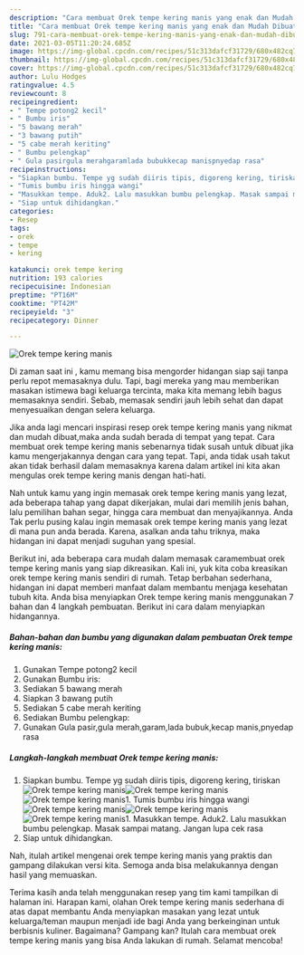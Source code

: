 ```yaml
---
description: "Cara membuat Orek tempe kering manis yang enak dan Mudah Dibuat"
title: "Cara membuat Orek tempe kering manis yang enak dan Mudah Dibuat"
slug: 791-cara-membuat-orek-tempe-kering-manis-yang-enak-dan-mudah-dibuat
date: 2021-03-05T11:20:24.685Z
image: https://img-global.cpcdn.com/recipes/51c313dafcf31729/680x482cq70/orek-tempe-kering-manis-foto-resep-utama.jpg
thumbnail: https://img-global.cpcdn.com/recipes/51c313dafcf31729/680x482cq70/orek-tempe-kering-manis-foto-resep-utama.jpg
cover: https://img-global.cpcdn.com/recipes/51c313dafcf31729/680x482cq70/orek-tempe-kering-manis-foto-resep-utama.jpg
author: Lulu Hodges
ratingvalue: 4.5
reviewcount: 8
recipeingredient:
- " Tempe potong2 kecil"
- " Bumbu iris"
- "5 bawang merah"
- "3 bawang putih"
- "5 cabe merah keriting"
- " Bumbu pelengkap"
- " Gula pasirgula merahgaramlada bubukkecap manispnyedap rasa"
recipeinstructions:
- "Siapkan bumbu. Tempe yg sudah diiris tipis, digoreng kering, tiriskan"
- "Tumis bumbu iris hingga wangi"
- "Masukkan tempe. Aduk2. Lalu masukkan bumbu pelengkap. Masak sampai matang. Jangan lupa cek rasa"
- "Siap untuk dihidangkan."
categories:
- Resep
tags:
- orek
- tempe
- kering

katakunci: orek tempe kering 
nutrition: 193 calories
recipecuisine: Indonesian
preptime: "PT16M"
cooktime: "PT42M"
recipeyield: "3"
recipecategory: Dinner

---
```



![Orek tempe kering manis](https://img-global.cpcdn.com/recipes/51c313dafcf31729/680x482cq70/orek-tempe-kering-manis-foto-resep-utama.jpg)

Di zaman  saat ini , kamu memang bisa mengorder hidangan siap saji tanpa perlu repot memasaknya dulu. Tapi, bagi mereka yang mau memberikan masakan istimewa bagi keluarga tercinta, maka kita memang lebih bagus memasaknya sendiri. Sebab, memasak sendiri jauh lebih sehat dan dapat menyesuaikan dengan selera keluarga.

Jika anda lagi mencari inspirasi resep orek tempe kering manis yang nikmat dan mudah dibuat,maka anda sudah berada di tempat yang tepat. Cara membuat orek tempe kering manis  sebenarnya tidak susah untuk dibuat jika kamu mengerjakannya dengan cara yang tepat. Tapi, anda tidak usah takut akan tidak berhasil dalam memasaknya 
karena dalam artikel ini kita akan mengulas orek tempe kering manis dengan hati-hati.  



Nah untuk kamu yang ingin memasak orek tempe kering manis yang lezat, ada beberapa tahap yang dapat dikerjakan, mulai dari memilih jenis bahan, lalu pemilihan bahan segar, hingga cara membuat dan menyajikannya. Anda Tak perlu pusing kalau ingin memasak orek tempe kering manis yang lezat di mana pun anda berada. Karena, asalkan anda  tahu triknya, maka hidangan ini dapat menjadi suguhan yang spesial.

Berikut ini, ada beberapa cara mudah dalam memasak caramembuat orek tempe kering manis yang siap dikreasikan. Kali ini, yuk kita coba kreasikan orek tempe kering manis sendiri di rumah. Tetap berbahan sederhana, hidangan ini dapat memberi manfaat dalam membantu menjaga kesehatan tubuh kita. Anda bisa menyiapkan Orek tempe kering manis menggunakan 7 bahan dan 4 langkah pembuatan. Berikut ini cara dalam menyiapkan hidangannya.

<!--inarticleads1-->

##### Bahan-bahan dan bumbu yang digunakan dalam pembuatan Orek tempe kering manis:

1. Gunakan  Tempe potong2 kecil
1. Gunakan  Bumbu iris:
1. Sediakan 5 bawang merah
1. Siapkan 3 bawang putih
1. Sediakan 5 cabe merah keriting
1. Sediakan  Bumbu pelengkap:
1. Gunakan  Gula pasir,gula merah,garam,lada bubuk,kecap manis,pnyedap rasa




<!--inarticleads2-->

##### Langkah-langkah membuat Orek tempe kering manis:

1. Siapkan bumbu. Tempe yg sudah diiris tipis, digoreng kering, tiriskan
<img src="https://img-global.cpcdn.com/steps/cbeab3be24d75f9e/160x128cq70/orek-tempe-kering-manis-langkah-memasak-1-foto.jpg" alt="Orek tempe kering manis"><img src="https://img-global.cpcdn.com/steps/86e1ae7828243dc4/160x128cq70/orek-tempe-kering-manis-langkah-memasak-1-foto.jpg" alt="Orek tempe kering manis"><img src="https://img-global.cpcdn.com/steps/855eeddb878b0996/160x128cq70/orek-tempe-kering-manis-langkah-memasak-1-foto.jpg" alt="Orek tempe kering manis">1. Tumis bumbu iris hingga wangi
<img src="https://img-global.cpcdn.com/steps/24bfe84a29a2c24e/160x128cq70/orek-tempe-kering-manis-langkah-memasak-2-foto.jpg" alt="Orek tempe kering manis"><img src="https://img-global.cpcdn.com/steps/0450d2ae79ec2b01/160x128cq70/orek-tempe-kering-manis-langkah-memasak-2-foto.jpg" alt="Orek tempe kering manis"><img src="https://img-global.cpcdn.com/steps/9d35269ddaef72c1/160x128cq70/orek-tempe-kering-manis-langkah-memasak-2-foto.jpg" alt="Orek tempe kering manis">1. Masukkan tempe. Aduk2. Lalu masukkan bumbu pelengkap. Masak sampai matang. Jangan lupa cek rasa
1. Siap untuk dihidangkan.




Nah, itulah artikel mengenai  orek tempe kering manis  yang praktis dan gampang dilakukan versi kita. Semoga anda bisa melakukannya dengan hasil yang memuaskan. 

Terima kasih anda telah menggunakan resep yang tim kami tampilkan di halaman ini. Harapan kami, olahan  Orek tempe kering manis sederhana di atas dapat membantu Anda menyiapkan masakan yang lezat untuk keluarga/teman maupun menjadi ide bagi Anda yang berkeinginan untuk berbisnis kuliner. Bagaimana? Gampang kan? Itulah cara membuat orek tempe kering manis yang bisa Anda lakukan di rumah. Selamat mencoba!

